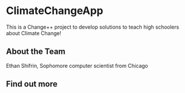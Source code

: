 # ClimateChangeApp

This is a Change++ project to develop solutions to teach high schoolers about Climate Change!


## About the Team

Ethan Shifrin, Sophomore computer scientist from Chicago


## Find out more
